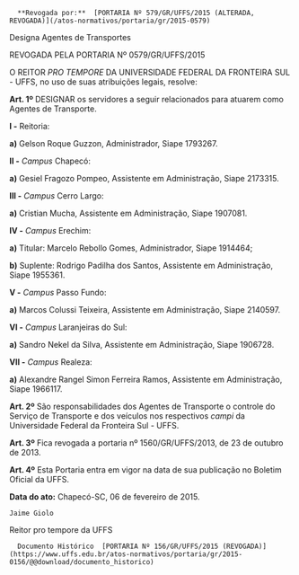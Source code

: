       **Revogada por:**  [PORTARIA Nº 579/GR/UFFS/2015 (ALTERADA, REVOGADA)](/atos-normativos/portaria/gr/2015-0579) 

   Designa Agentes de Transportes  

REVOGADA PELA PORTARIA Nº 0579/GR/UFFS/2015

 O REITOR *PRO TEMPORE* DA UNIVERSIDADE FEDERAL DA FRONTEIRA SUL - UFFS, no uso de suas atribuições legais, resolve:

 **Art. 1º** DESIGNAR os servidores a seguir relacionados para atuarem como Agentes de Transporte.

 **I -** Reitoria:

 **a)** Gelson Roque Guzzon, Administrador, Siape 1793267.

 **II -** *Campus* Chapecó:

 **a)** Gesiel Fragozo Pompeo, Assistente em Administração, Siape 2173315.

 **III -** *Campus* Cerro Largo:

 **a)** Cristian Mucha, Assistente em Administração, Siape 1907081.

 **IV -** *Campus* Erechim:

 **a)** Titular: Marcelo Rebollo Gomes, Administrador, Siape 1914464;

 **b)** Suplente: Rodrigo Padilha dos Santos, Assistente em Administração, Siape 1955361.

 **V -** *Campus* Passo Fundo:

 **a)** Marcos Colussi Teixeira, Assistente em Administração, Siape 2140597.

 **VI -** *Campus* Laranjeiras do Sul:

 **a)** Sandro Nekel da Silva, Assistente em Administração, Siape 1906728.

 **VII -** *Campus* Realeza:

 **a)** Alexandre Rangel Simon Ferreira Ramos, Assistente em Administração, Siape 1966117.

 **Art. 2º** São responsabilidades dos Agentes de Transporte o controle do Serviço de Transporte e dos veículos nos respectivos *campi* da Universidade Federal da Fronteira Sul - UFFS.

 **Art. 3º** Fica revogada a portaria nº 1560/GR/UFFS/2013, de 23 de outubro de 2013.

 **Art. 4º** Esta Portaria entra em vigor na data de sua publicação no Boletim Oficial da UFFS.

  

   **Data do ato:** Chapecó-SC, 06 de fevereiro de 2015.   
 

    Jaime Giolo   
 Reitor pro tempore da UFFS 

      Documento Histórico  [PORTARIA Nº 156/GR/UFFS/2015 (REVOGADA)](https://www.uffs.edu.br/atos-normativos/portaria/gr/2015-0156/@@download/documento_historico)     
      